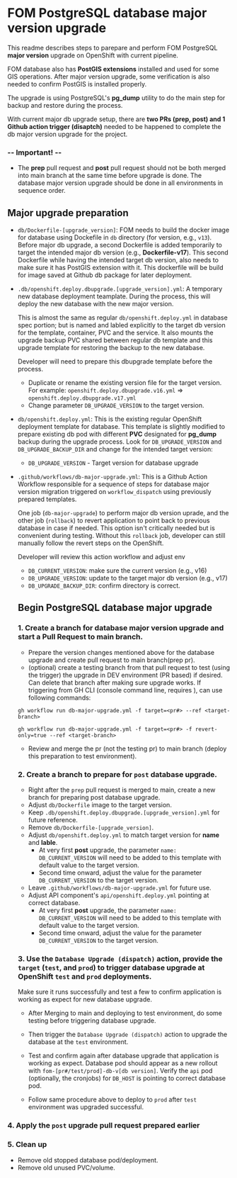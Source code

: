 # FOM PostgreSQL database major version upgrade
This readme describes steps to parepare and perform FOM PostgreSQL **major version** upgrade on OpenShift with current pipeline.

FOM database also has **PostGIS extensions** installed and used for some GIS operations. After major version upgrade, some verification is also needed to confirm PostGIS is installed properly.  

The upgrade is using PostgreSQL's **pg_dump** utility to do the main step for backup and restore during the process.

With current major db upgrade setup, there are **two PRs (prep, post) and 1 Github action trigger (disaptch)** needed to be happened to complete the db major version upgrade for the project.

### -- Important! -- ###
* The **prep** pull request and **post** pull request should not be both merged into main branch at the same time before upgrade is done. The database major version upgrade should be done in all environments in sequence order.

## Major upgrade preparation
- `db/Dockerfile-[upgrade_version]`: FOM needs to build the docker image for database using Dockefile in `db` directory (for version, e.g., `v13`). Before major db upgrade, a second Dockerfile is added temporarily to target the intended major db version (e.g., **Dockerfile-v17**). This second Dockerfile while having the intended target db version, also needs to make sure it has PostGIS extension with it. This dockerfile will be build for image saved at Github db package for later deployment.

- `.db/openshift.deploy.dbupgrade.[upgrade_version].yml`: A temporary new database deployment teamplate. During the process, this will deploy the new database with the new major version. 
  
  This is almost the same as regular `db/openshift.deploy.yml` in database spec portion; but is named and labled explicitly to the target db version for the template, container, PVC and the service. It also mounts the upgrade backup PVC shared between regular db template and this upgrade template for restoring the backup to the new database.

  Developer will need to prepare this dbupgrade template before the process.
  * Duplicate or rename the existing version file for the target version. For example: `openshift.deploy.dbupgrade.v16.yml` => `openshift.deploy.dbupgrade.v17.yml`
  * Change parameter `DB_UPGRADE_VERSION` to the target version.
  
- `db/openshift.deploy.yml`: This is the existing regular OpenShift deployment template for database.
This template is slightly modified to prepare existing db pod with different **PVC** designated for **pg_dump** backup during the upgrade process. Look for `DB_UPGRADE_VERSION` and `DB_UPGRADE_BACKUP_DIR` and change for the intended target version:
  - `DB_UPGRADE_VERSION` - Target version for database upgrade

- `.github/workflows/db-major-upgrade.yml`: This is a Github Action Workflow responsible for a sequence of steps for database major version migration triggered on `workflow_dispatch` using previously prepared templates.
  
  One job (`db-major-upgrade`) to perform major db version uprade, and the other job (`rollback`) to revert application to point back to previous database in case if needed. This option isn't critically needed but is convenient during testing. Without this `rollback` job, developer can still manually follow the revert steps on the OpenShift.

  Developer will review this action workflow and adjust env 
  * `DB_CURRENT_VERSION`: make sure the current version (e.g., v16)
  * `DB_UPGRADE_VERSION`: update to the target major db version (e.g., v17) 
  * `DB_UPGRADE_BACKUP_DIR`: confirm directory is correct.

  ## Begin PostgreSQL database major upgrade
  ### 1. Create a branch for database major version upgrade and start a Pull Request to main branch.
     - Prepare the version changes mentioned above for the database upgrade and create pull request to main branch(prep pr).
     - (optional) create a testing branch from that pull request to test (using the trigger) the upgrade in DEV environment (PR based) if desired. Can delete that branch after making sure upgrade works. If triggering from GH CLI (console command line, requires ), can use following commands:
    ```
    gh workflow run db-major-upgrade.yml -f target=<pr#> --ref <target-branch>

    gh workflow run db-major-upgrade.yml -f target=<pr#> -f revert-only=true --ref <target-branch>
    ```
     - Review and merge the pr (not the testing pr) to main branch (deploy this preparation to test environment). 

  ### 2. Create a branch to prepare for `post` database upgrade.
     * Right after the `prep` pull request is merged to main, create a new branch for preparing post database upgrade.
     * Adjust `db/Dockerfile` image to the target version.
     * Keep `.db/openshift.deploy.dbupgrade.[upgrade_version].yml` for future reference.
     * Remove `db/Dockerfile-[upgrade_version]`.
     * Adjust `db/openshift.deploy.yml` to match target version for **name** and **lable**.
       - At very first **post** upgrade, the parameter `name: DB_CURRENT_VERSION` will need to be added to this template with default value to the target version.
       - Second time onward, adjust the value for the parameter `DB_CURRENT_VERSION` to the target version.
     * Leave `.github/workflows/db-major-upgrade.yml` for future use.
     * Adjust API component's `api/openshift.deploy.yml` pointing at correct database.
       - At very first **post** upgrade, the parameter `name: DB_CURRENT_VERSION` will need to be added to this template with default value to the target version.
       - Second time onward, adjust the value for the parameter `DB_CURRENT_VERSION` to the target version.

  ### 3. Use the `Database Upgrade (dispatch)` action, provide the `target` (`test`, and `prod`) to trigger database upgrade at OpenShift `test` and `prod` deployments. 
  
    Make sure it runs successfully and test a few to confirm application is working as expect for new database upgrade.

  - After Merging to main and deploying to test environment, do some testing before triggering database upgrade. 
  - Then trigger the `Database Upgrade (dispatch)` action to upgrade the database at the `test` environment. 
  - Test and confirm again after database upgrade that application is working as expect. Database pod should appear as a new rollout with `fom-[pr#/test/prod]-db-v[db version]`. Verify the `api` pod (optionally, the cronjobs) for `DB_HOST` is pointing to correct database pod.

  - Follow same procedure above to deploy to `prod` after `test` environment was upgraded successful.

### 4. Apply the `post` upgrade pull request prepared earlier


### 5. Clean up
  - Remove old stopped database pod/deployment.
  - Remove old unused PVC/volume.